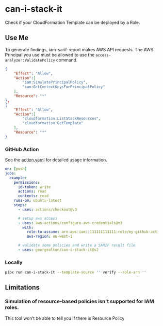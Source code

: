 # can-i-stack-it

Check if your CloudFormation Template can be deployed by a Role.

## Use Me

To generate findings, iam-sarif-report makes AWS API requests. The AWS Principal you use must be allowed to use the `access-analyzer:ValidatePolicy` command.

```json
{
    "Effect": "Allow",
    "Action":[
        "iam:SimulatePrincipalPolicy",
        "iam:GetContextKeysForPrincipalPolicy"
    ],
    "Resource": "*"
},
{
    "Effect": "Allow",
    "Action":[
        "cloudformation:ListStackResources",
        "cloudformation:GetTemplate"
    ],
    "Resource": "*"
}
```

### GitHub Action

See the [action.yaml](action.yaml) for detailed usage information.

```yaml
on: [push]
jobs:
  example:
    permissions:
      id-token: write
      actions: read
      contents: read
    runs-on: ubuntu-latest
    steps:
      - uses: actions/checkout@v3

      # setup aws access
      - uses: aws-actions/configure-aws-credentials@v3
        with:
          role-to-assume: arn:aws:iam::111111111111:role/my-github-actions-role-test
          aws-region: eu-west-1

      # validate some policies and write a SARIF result file
      - uses: georgealton/can-i-stack-it@v2
```

### Locally

```sh
pipx run can-i-stack-it --template-source '' verify --role-arn ''
```

## Limitations

### Simulation of resource-based policies isn't supported for IAM roles.

This tool won't be able to tell you if there is Resource Policy 

